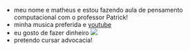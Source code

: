 - meu nome e matheus e estou fazendo aula de pensamento computacional com o professor Patrick!
- minha musica preferida e [youtube](https://www.youtube.com/watch?v=P28P7RI08Rc)
- eu gosto de fazer dinheiro ![](https://github.com/matheuslima18/matheuslima18/assets/141253534/aef932a4-e02a-4f26-8fd8-d0e2fc05c136)
- pretendo cursar advocacia!
